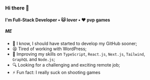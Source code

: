 ### Hi there 👋

#### I'm Full-Stack Developer • 🐱 lover • ❤️ pvp games

##### ME

- 🌙 I know, I should have started to develop my GitHub sooner;
- 😫 Tired of working with WordPress;
- 🚀 Improving my skills on `TypeScript`, `React.js`, `Next.js`, `Tailwind`, `GraphQL` and `Node.js`;
- 🔍 Looking for a challenging and exciting remote job;
- ⚡️ Fun fact: I really suck on shooting games
